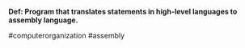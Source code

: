 **Def: Program that translates statements in high-level languages to assembly language.**

#computerorganization #assembly 